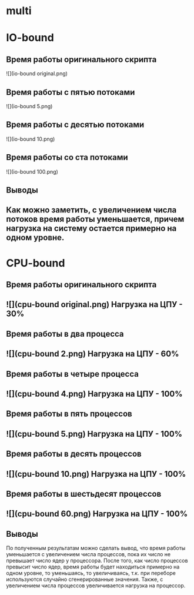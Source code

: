 # multi
# IO-bound
## Время работы оригинального скрипта
![](io-bound original.png)


## Время работы с пятью потоками
![](io-bound 5.png)


## Время работы с десятью потоками
![](io-bound 10.png)


## Время работы со ста потоками
![](io-bound 100.png)


## Выводы
Как можно заметить, с увеличением числа потоков
время работы уменьшается, причем нагрузка на 
систему остается примерно на одном уровне.
----
# CPU-bound


## Время работы оригинального скрипта
![](cpu-bound original.png)
Нагрузка на ЦПУ - 30%
---
## Время работы в два процесса
![](cpu-bound 2.png)
Нагрузка на ЦПУ - 60%
---
## Время работы в четыре процесса
![](cpu-bound 4.png)
Нагрузка на ЦПУ - 100%
---
## Время работы в пять процессов
![](cpu-bound 5.png)
Нагрузка на ЦПУ - 100%
---
## Время работы в десять процессов
![](cpu-bound 10.png)
Нагрузка на ЦПУ - 100%
---
## Время работы в шестьдесят процессов
![](cpu-bound 60.png)
Нагрузка на ЦПУ - 100%
---
## Выводы
По полученным результатам можно сделать вывод, что время работы 
уменьшается с увеличением числа процессов, пока их число не превышает
число ядер у процессора. После того, как число процессов превысит число
ядер, время работы будет находиться примерно на одном уровне, то уменьшаясь,
то увеличиваясь, т.к. при переборе используются случайно сгенерированные 
значения. Также, с увеличением числа процессов увеличивается нагрузка на
процессор.
